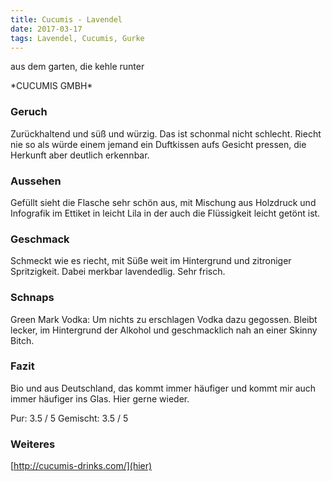 ```yaml
---
title: Cucumis - Lavendel
date: 2017-03-17
tags: Lavendel, Cucumis, Gurke
---
```

aus dem garten, die kehle runter
<!-- more -->*CUCUMIS GMBH*


### Geruch
Zurückhaltend und süß und würzig. Das ist schonmal nicht schlecht. Riecht nie so als würde einem jemand ein Duftkissen aufs Gesicht pressen, die Herkunft aber deutlich erkennbar. 

### Aussehen
Gefüllt sieht die Flasche sehr schön aus, mit Mischung aus Holzdruck und Infografik im Ettiket in leicht Lila in der auch die Flüssigkeit leicht getönt ist. 

### Geschmack
Schmeckt wie es riecht, mit Süße weit im Hintergrund und zitroniger Spritzigkeit. Dabei merkbar lavendedlig. Sehr frisch.

### Schnaps
Green Mark Vodka: Um nichts zu erschlagen Vodka dazu gegossen. Bleibt lecker, im Hintergrund der Alkohol und geschmacklich nah an einer Skinny Bitch. 

### Fazit
Bio und aus Deutschland, das kommt immer häufiger und kommt mir auch immer häufiger ins Glas. Hier gerne wieder. 

Pur:        3.5 / 5
Gemischt:   3.5 / 5

### Weiteres
[http://cucumis-drinks.com/](hier)

